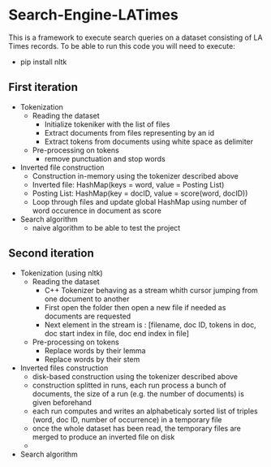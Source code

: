 # Search-Engine-LATimes

This is a framework to execute search queries on a dataset consisting of LA Times records.
To be able to run this code you will need to execute:
  - pip install nltk

## First iteration

- Tokenization
  - Reading the dataset
    - Initialize tokeniker with the list of files 
    - Extract documents from files representing by an id
    - Extract tokens from documents using white space as delimiter
  - Pre-processing on tokens
    - remove punctuation and stop words	
- Inverted file construction
  - Construction in-memory using the tokenizer described above
  - Inverted file: HashMap(keys = word, value = Posting List)
  - Posting List: HashMap(key = docID, value = score(word, docID))
  - Loop through files and update global HashMap using number of word occurence in document as score
- Search algorithm
  - naive algorithm to be able to test the project

## Second iteration

- Tokenization (using nltk)
  - Reading the dataset
    - C++ Tokenizer behaving as a stream whith cursor jumping from one document to another
    - First open the folder then open a new file if needed as documents are requested
    - Next element in the stream is : [filename, doc ID, tokens in doc, doc start index in file, doc end index in file]
  - Pre-processing on tokens
    - Replace words by their lemma
    - Replace words by their stem
- Inverted files construction
  - disk-based construction using the tokenizer described above
  - construction splitted in runs, each run process a bunch of documents, the size of a run (e.g. the number of documents) is given beforehand
  - each run computes and writes an alphabeticaly sorted list of triples (word, doc ID, number of occurrence) in a temporary file  
  - once the whole dataset has been read, the temporary files are merged to produce an inverted file on disk
  - 
- Search algorithm
